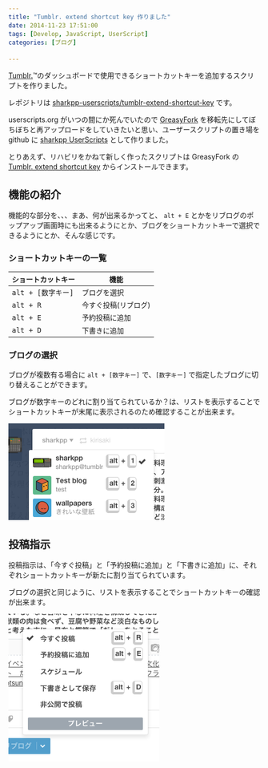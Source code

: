 ```yaml
---
title: "Tumblr. extend shortcut key 作りました"
date: 2014-11-23 17:51:00
tags: [Develop, JavaScript, UserScript]
categories: [ブログ]

---
```


[Tumblr.][1]™のダッシュボードで使用できるショートカットキーを追加するスクリプトを作りました。

 [1]: https://www.tumblr.com/

レポジトリは [sharkpp-userscripts/tumblr-extend-shortcut-key][2] です。

 [2]: https://github.com/sharkpp-userscripts/tumblr-extend-shortcut-key

userscripts.org がいつの間にか死んでいたので [GreasyFork][3] を移転先にしてぼちぼちと再アップロードをしていきたいと思い、ユーザースクリプトの置き場を github に [sharkpp UserScripts][4] として作りました。

 [3]: https://greasyfork.org/ja/users/5799-sharkpp
 [4]: https://github.com/sharkpp-userscripts

とりあえず、リハビリをかねて新しく作ったスクリプトは GreasyFork の [Tumblr. extend shortcut key][5] からインストールできます。

 [5]: https://greasyfork.org/ja/scripts/6588-tumblr-extend-shortcut-key

## 機能の紹介

機能的な部分を、、、まあ、何が出来るかってと、 `alt + E` とかをリブログのポップアップ画面時にも出来るようにとか、ブログをショートカットキーで選択できるようにとか、そんな感じです。

### ショートカットキーの一覧

| ショートカットキー | 機能                        |
| ------------------------- | -------------------- |
| <tt>alt + [数字キー]</tt> | ブログを選択         |
| <tt>alt + R</tt>          | 今すぐ投稿(リブログ) |
| <tt>alt + E</tt>          | 予約投稿に追加       |
| <tt>alt + D</tt>          | 下書きに追加         |

### ブログの選択

ブログが複数有る場合に `alt + [数字キー]` で、`[数字キー]` で指定したブログに切り替えることができます。

ブログが数字キーのどれに割り当てられているか？は、リストを表示することでショートカットキーが末尾に表示されるのため確認することが出来ます。

![ブログの選択][6]

 [6]: /images/2014_1123_blog-select.png

## 投稿指示

投稿指示は、「今すぐ投稿」と「予約投稿に追加」と「下書きに追加」に、それぞれショートカットキーが新たに割り当てられています。

ブログの選択と同じように、リストを表示することでショートカットキーの確認が出来ます。

![リブログボタン][7]

 [7]: /images/2014_1123_reblog-button.png
